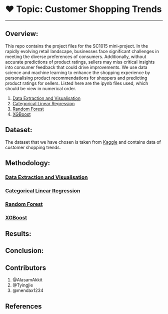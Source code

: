 # ❤️ Topic: Customer Shopping Trends

---

## Overview:
This repo contains the project files for the SC1015 mini-project.
In the rapidly evolving retail landscape, businesses face significant challenges in meeting the diverse preferences of consumers. Additionally, without accurate predictions of product ratings, sellers may miss critical insights into consumer feedback that could drive improvements.
We use data science and machine learning to enhance the shopping experience by personalising product recommendations for shoppers and predicting product ratings for sellers.
Listed here are the ipynb files used, which should be view in numerical order.

1. [Data Extraction and Visualisation](./Data%20Extraction%20and%20Analysis.ipynb)
2. [Categorical Linear Regression](./Categorical%20Linear%20regression%20(2).ipynb)
3. [Random Forest](./Random%20Forest%20.ipynb)
4. [XGBoost](./XGBoost.ipynb)

## Dataset:
The dataset that we have chosen is taken from [Kaggle](https://www.kaggle.com/datasets/iamsouravbanerjee/customer-shopping-trends-dataset/data) and contains data of customer shopping trends.

## Methodology:
### [Data Extraction and Visualisation](./Data%20Extraction%20and%20Analysis.ipynb)

### [Categorical Linear Regression](./Categorical%20Linear%20regression%20(2).ipynb)

### [Random Forest](./Random%20Forest%20.ipynb)

### [XGBoost](./XGBoost.ipynb)

## Results:

## Conclusion:

## Contributors
1. @AlasamAkkit
2. @Tyingjie
3. @mendax1234

## References
